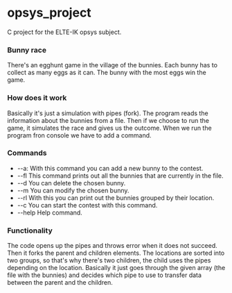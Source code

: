 # opsys_project
C project for the ELTE-IK opsys subject.

### Bunny race
There's an egghunt game in the village of the bunnies. Each bunny has to collect as many eggs as it can. The bunny with the most eggs win the game.

### How does it work
Basically it's just a simulation with pipes (fork). The program reads the information about the bunnies from a file. Then if we choose to run the game, it simulates the race and
gives us the outcome.
When we run the program fron console we have to add a command.

### Commands
- --a: With this command you can add a new bunny to the contest.
- --fl This command prints out all the bunnies that are currently in the file.
- --d You can delete the chosen bunny.
- --m You can modify the chosen bunny.
- --rl With this you can print out the bunnies grouped by their location.
- --c You can start the contest with this command.
- --help Help command.

### Functionality
The code opens up the pipes and throws error when it does not succeed. 
Then it forks the parent and children elements. The locations are sorted into two groups, so that's why there's two children, the child uses the pipes depending on the location.
Basically it just goes through the given array (the file with the bunnies) and decides which pipe to use to transfer data between the parent and the children.

